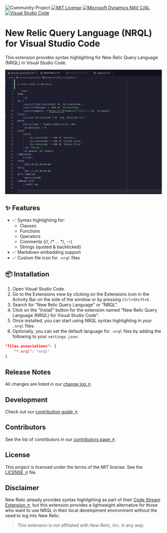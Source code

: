 ![Community-Project](https://gitlab.com/softbutterfly/open-source/open-source-office/-/raw/master/assets/dynova/dynova-open-source--banner--community-project.png)
[![MIT License][badge-license]][repository] [![Microsoft Dynamics NAV C/AL][badge-language]][repository] [![Visual Studio Code][badge-tool]][repository]

# New Relic Query Language (NRQL) for Visual Studio Code

This extension provides syntax highlighting for New Relic Query Language
(NRQL) in Visual Studio Code.

![NRQL Syntax Highlighting](https://github.com/dynovaio/newrelic-sb-nrql-vscode/raw/HEAD/images/_nrql_sample.png)

## ✨ Features

- ✅ Syntax highlighting for:
  - Clauses
  - Functions
  - Operators
  - Comments (//, /* ... */, --)
  - Strings (quoted & backticked)
- ✅ Markdown embedding support
- ✅ Custom file icon for `.nrql` files

## 📦 Installation

1. Open Visual Studio Code.
2. Go to the Extensions view by clicking on the Extensions icon in the Activity Bar on the side of the window or by pressing `Ctrl+Shift+X`.
3. Search for "New Relic Query Language" or "NRQL".
4. Click on the "Install" button for the extension named "New Relic Query Language (NRQL) for Visual Studio Code".
5. Once installed, you can start using NRQL syntax highlighting in your `.nrql` files.
6. Optionally, you can set the default language for `.nrql` files by adding the following to your `settings.json`:

```json
"files.associations": {
    "*.nrql": "nrql"
}
```

## Release Notes

All changes are listed in our [change log ↗][changelog].

## Development

Check out our [contribution guide ↗][contributing].

## Contributors

See the list of contributors in our [contributors page ↗][contributors].

## License

This project is licensed under the terms of the MIT license. See the
[LICENSE ↗][license] file.

## Disclaimer

New Relic already provides syntax highlighting as part of their
[Code Stream Extension ↗][vscode-codestream], but this extension provides a
lightweight alternative for those who want to use NRQL in their local
development environment without the need to log into New Relic.

> This extension is not affiliated with *New Relic, Inc.* in any way.

[badge-license]: https://img.shields.io/badge/License-MIT-blue.svg?maxAge=2592000&style=flat-square
[badge-language]: https://img.shields.io/badge/Language-NRQL-blue.svg?maxAge=2592000&style=flat-square
[badge-tool]: https://img.shields.io/badge/Tool-Visual%20Studio%20Code-blue.svg?maxAge=2592000&style=flat-square
[repository]: https://github.com/dynovaio/newrelic-sb-nrql-vscode
[vscode-codestream]: https://marketplace.visualstudio.com/items?itemName=CodeStream.codestream
[contributing]: https://github.com/dynovaio/newrelic-sb-nrql-vscode/blob/master/CONTRIBUTING.md
[contributors]: https://github.com/dynovaio/newrelic-sb-nrql-vscode/graphs/contributors
[changelog]: https://github.com/dynovaio/newrelic-sb-nrql-vscode/blob/master/CHANGELOG.md
[license]: https://github.com/dynovaio/newrelic-sb-nrql-vscode/blob/master/LICENSE.txt

